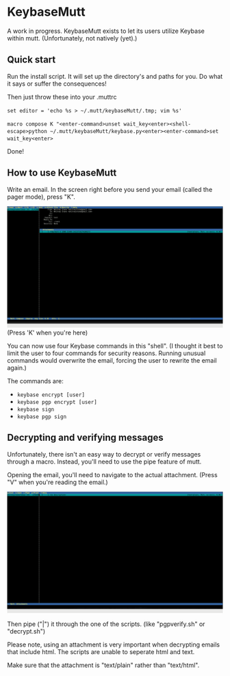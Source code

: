 # KeybaseMutt

A work in progress. KeybaseMutt exists to let its users utilize Keybase within mutt. (Unfortunately, not natively (yet).)

## Quick start

Run the install script. It will set up the directory's and paths for you. Do what it says or suffer the consequences!

Then just throw these into your .muttrc

`set editor = 'echo %s > ~/.mutt/keybaseMutt/.tmp; vim %s'`

`macro compose K "<enter-command>unset wait_key<enter><shell-escape>python ~/.mutt/keybaseMutt/keybase.py<enter><enter-command>set wait_key<enter>`

Done!

## How to use KeybaseMutt

Write an email. In the screen right before you send your email (called the pager mode), press "K".

![](images/pagerMode.png)
(Press 'K' when you're here)

You can now use four Keybase commands in this "shell". (I thought it best to limit the user to four commands for security reasons. Running unusual commands would overwrite the email, forcing the user to rewrite the email again.)

The commands are:
- `keybase encrypt [user]`
- `keybase pgp encrypt [user]`
- `keybase sign`
- `keybase pgp sign`


## Decrypting and verifying messages

Unfortunately, there isn't an easy way to decrypt or verify messages through a macro. Instead, you'll need to use the pipe feature of mutt.

Opening the email, you'll need to navigate to the actual attachment. (Press "V" when you're reading the email.)

![](images/attachmentView.png)

Then pipe ("|") it through the one of the scripts. (like "pgpverify.sh" or "decrypt.sh")

Please note, using an attachment is very important when decrypting emails that include html. The scripts are unable to seperate html and text.

Make sure that the attachment is "text/plain" rather than "text/html".
